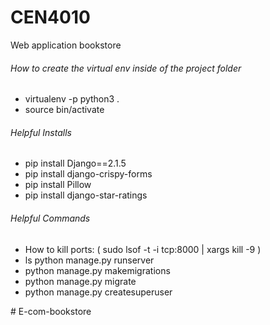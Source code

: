 # CEN4010
Web application bookstore

<h6>How to create the virtual env inside of the project folder</h6>
<ul>
<li>virtualenv -p python3 .</li>
<li>source bin/activate</li>
</ul>

<h6>Helpful Installs</h6>
<ul>
  <li>pip install Django==2.1.5</li>
  <li>pip install django-crispy-forms</li>
  <li>pip install Pillow</li>
  <li>pip install django-star-ratings</li>
</ul>

 <h6>Helpful Commands</h6> 
<ul>
  <li>How to kill ports: ( sudo lsof -t -i tcp:8000 | xargs kill -9 )</li>
  <li>ls python manage.py runserver</li>
  <li>python manage.py makemigrations</li>
  <li>python manage.py migrate</li>
  <li>python manage.py createsuperuser</li>
</ul>
# E-com-bookstore
